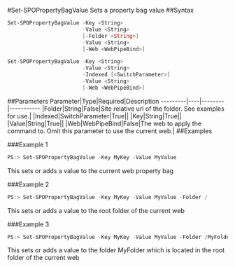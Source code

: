 #Set-SPOPropertyBagValue
Sets a property bag value
##Syntax
```powershell
Set-SPOPropertyBagValue -Key <String>
                        -Value <String>
                        [-Folder <String>]
                        -Value <String>
                        [-Web <WebPipeBind>]
```


```powershell
Set-SPOPropertyBagValue -Key <String>
                        -Value <String>
                        -Indexed [<SwitchParameter>]
                        -Value <String>
                        [-Web <WebPipeBind>]
```


##Parameters
Parameter|Type|Required|Description
---------|----|--------|-----------
|Folder|String|False|Site relative url of the folder. See examples for use.|
|Indexed|SwitchParameter|True||
|Key|String|True||
|Value|String|True||
|Web|WebPipeBind|False|The web to apply the command to. Omit this parameter to use the current web.|
##Examples

###Example 1
```powershell
PS:> Set-SPOPropertyBagValue -Key MyKey -Value MyValue
```
This sets or adds a value to the current web property bag

###Example 2
```powershell
PS:> Set-SPOPropertyBagValue -Key MyKey -Value MyValue -Folder /
```
This sets or adds a value to the root folder of the current web

###Example 3
```powershell
PS:> Set-SPOPropertyBagValue -Key MyKey -Value MyValue -Folder /MyFolder
```
This sets or adds a value to the folder MyFolder which is located in the root folder of the current web
